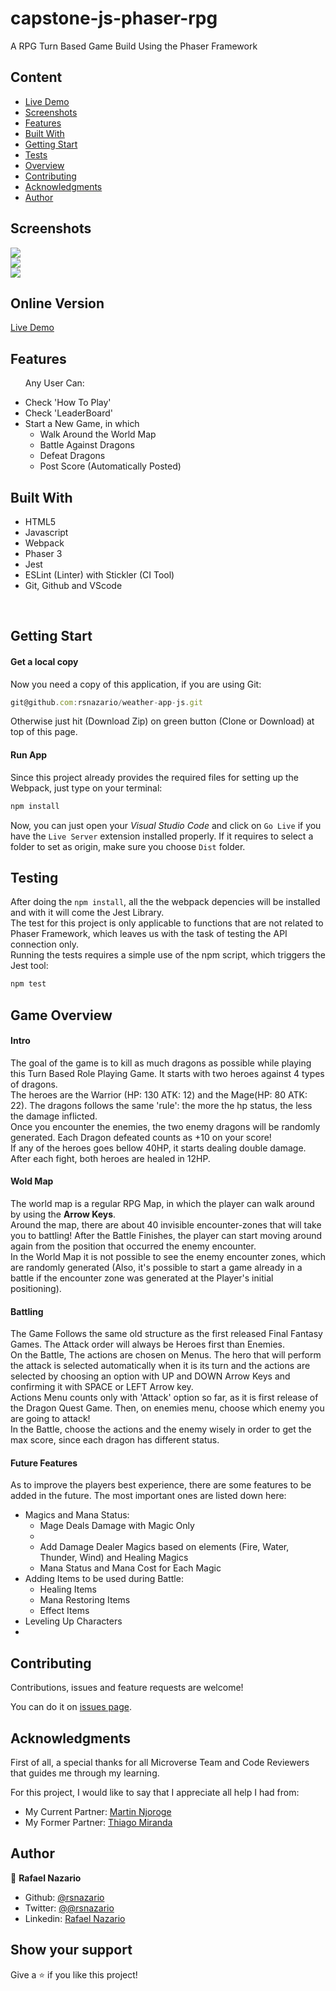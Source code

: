 # capstone-js-phaser-rpg
A RPG Turn Based Game Build Using the Phaser Framework

## Content
* [Live Demo](#online-version)
* [Screenshots](#screenshots)
* [Features](#features)
* [Built With](#built-with)
* [Getting Start](#getting-start)
* [Tests](#testing)
* [Overview](#game-overview)
* [Contributing](#contributing)
* [Acknowledgments](#acknowledgments)
* [Author](#author)

## Screenshots

![](docs/mainscreen.png)
<br>
![](docs/worldmap.png)
<br>
![](docs/battle.png)

## Online Version
 [Live Demo ](https://agitated-rosalind-b151a5.netlify.app/)

## Features
<ul>
  <p>Any User Can:</p>
  <li>Check 'How To Play'</li>
  <li>Check 'LeaderBoard'</li>
  <li>Start a New Game, in which
    <ul>
      <li>Walk Around the World Map</li>
      <li>Battle Against Dragons</li>
      <li>Defeat Dragons</li>
      <li>Post Score (Automatically Posted)</li>
    </ul>
  </li>
</ul>

## Built With
- HTML5
- Javascript
- Webpack
- Phaser 3
- Jest
- ESLint (Linter) with Stickler (CI Tool)
- Git, Github and VScode
<br>

## Getting Start

#### Get a local copy
Now you need a copy of this application, if you are using Git:
```js
git@github.com:rsnazario/weather-app-js.git
```
Otherwise just hit (Download Zip) on green button (Clone or Download) at top of this page.

#### Run App

Since this project already provides the required files for setting up the Webpack, just type on your terminal:

```js
npm install
```

Now, you can just open your *Visual Studio Code* and click on `Go Live` if you have the `Live Server` extension installed properly. If it requires to select a folder to set as origin, make sure you choose `Dist` folder.

## Testing

After doing the `npm install`, all the the webpack depencies will be installed and with it will come the Jest Library.<br>
The test for this project is only applicable to functions that are not related to Phaser Framework, which leaves us with the task of testing the API connection only.<br>
Running the tests requires a simple use of the npm script, which triggers the Jest tool:

```js
npm test
```


## Game Overview

#### Intro
The goal of the game is to kill as much dragons as possible while playing this Turn Based Role Playing Game. It starts with two heroes against 4 types of dragons.<br>
The heroes are the Warrior (HP: 130 ATK: 12) and the Mage(HP: 80 ATK: 22). The dragons follows the same 'rule': the more the hp status, the less the damage inflicted.<br>
Once you encounter the enemies, the two enemy dragons will be randomly generated. Each Dragon defeated counts as +10 on your score!<br>
If any of the heroes goes bellow 40HP, it starts dealing double damage. After each fight, both heroes are healed in 12HP.<br>

#### Wold Map
The world map is a regular RPG Map, in which the player can walk around by using the <strong>Arrow Keys</strong>.<br>Around the map, there are about 40 invisible encounter-zones that will take you to battling! After the Battle Finishes, the player can start moving around again from the position that occurred the enemy encounter.<br>
In the World Map it is not possible to see the enemy encounter zones, which are randomly generated (Also, it's possible to start a game already in a battle if the encounter zone was generated at the Player's initial positioning).

#### Battling
The Game Follows the same old structure as the first released Final Fantasy Games. The Attack order will always be Heroes first than Enemies.<br>
On the Battle, The actions are chosen on Menus. The hero that will perform the attack is selected automatically when it is its turn and the actions are selected by choosing an option with UP and DOWN Arrow Keys and confirming it with SPACE or LEFT Arrow key.<br>
Actions Menu counts only with 'Attack' option so far, as it is first release of the Dragon Quest Game. Then, on enemies menu, choose which enemy you are going to attack!<br>
In the Battle, choose the actions and the enemy wisely in order to get the max score, since each dragon has different status.<br>

#### Future Features
As to improve the players best experience, there are some features to be added in the future. The most important ones are listed down here:<br>

<ul>
  <li>Magics and Mana Status:
    <ul>
      <li> Mage Deals Damage with Magic Only<li>
      <li> Add Damage Dealer Magics based on elements (Fire, Water, Thunder, Wind) and Healing Magics</li>
      <li> Mana Status and Mana Cost for Each Magic
    </ul>
  </li>
  <li>Adding Items to be used during Battle:
    <ul>
      <li>Healing Items</li>
      <li>Mana Restoring Items</li>
      <li>Effect Items</li>
    </ul>
  </li>
  <li>Leveling Up Characters<li>
</ul>

## Contributing

Contributions, issues and feature requests are welcome!

You can do it on [issues page](issues/).

## Acknowledgments

First of all, a special thanks for all Microverse Team and Code Reviewers that guides me through my learning.

For this project, I would like to say that I appreciate all help I had from:

- My Current Partner: [Martin Njoroge](github.com/kwizl)
- My Former Partner: [Thiago Miranda](github.com/Sevlamare)

## Author

👤 **Rafael Nazario**

- Github: [@rsnazario](https://github.com/rsnazario)
- Twitter: [@@rsnazario](https://twitter.com/@rsnazario)
- Linkedin: [Rafael Nazario](https://www.linkedin.com/in/rsnazario/)

## Show your support

Give a ⭐️ if you like this project!
